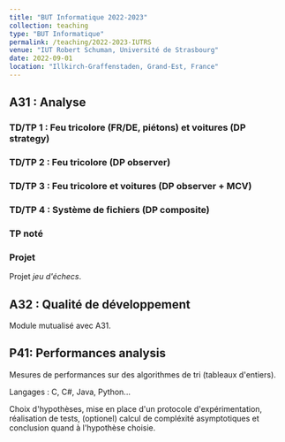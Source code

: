 ```yaml
---
title: "BUT Informatique 2022-2023"
collection: teaching
type: "BUT Informatique"
permalink: /teaching/2022-2023-IUTRS
venue: "IUT Robert Schuman, Université de Strasbourg"
date: 2022-09-01
location: "Illkirch-Graffenstaden, Grand-Est, France"
---
```


## A31 : Analyse

### TD/TP 1 : Feu tricolore (FR/DE, piétons) et voitures (DP strategy)

### TD/TP 2 : Feu tricolore (DP observer)

### TD/TP 3 : Feu tricolore et voitures (DP observer + MCV)

### TD/TP 4 : Système de fichiers (DP composite)

### TP noté

### Projet

Projet *jeu d'échecs*.

## A32 : Qualité de développement

Module mutualisé avec A31.

## P41: Performances analysis

Mesures de performances sur des algorithmes de tri (tableaux d'entiers).

Langages : C, C#, Java, Python...

Choix d'hypothèses, mise en place d'un protocole d'expérimentation, réalisation de tests, (optionel) calcul de compléxité asymptotiques et conclusion quand à l'hypothèse choisie.
